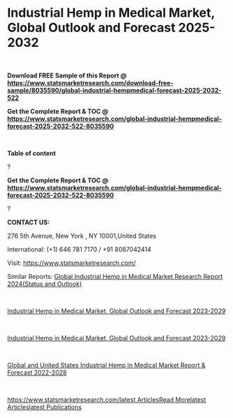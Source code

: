 <h1>Industrial Hemp in Medical Market, Global Outlook and Forecast 2025-2032</h1><br/><p><strong>Download FREE Sample of this Report @ <a href="https://www.statsmarketresearch.com/download-free-sample/8035590/global-industrial-hempmedical-forecast-2025-2032-522">https://www.statsmarketresearch.com/download-free-sample/8035590/global-industrial-hempmedical-forecast-2025-2032-522</a></strong></p>
 
 
 
 <div><b>Get the Complete Report & TOC @ <a href="https://www.statsmarketresearch.com/global-industrial-hempmedical-forecast-2025-2032-522-8035590">https://www.statsmarketresearch.com/global-industrial-hempmedical-forecast-2025-2032-522-8035590</a></b></div>
 
 
 
 <p><br />
 
 <b>Table of content</b></p>
 
 
 
 <p>? </p>
 
 
 
 <div><b>Get the Complete Report & TOC @ <a href="https://www.statsmarketresearch.com/global-industrial-hempmedical-forecast-2025-2032-522-8035590">https://www.statsmarketresearch.com/global-industrial-hempmedical-forecast-2025-2032-522-8035590</a></b></div>
 
 
 
 <p>? </p>
 
 
 
 <p><b>CONTACT US:</b><br />
 
 276 5th Avenue, New York , NY 10001,United States<br />
 
 International: (+1) 646 781 7170 / +91 8087042414<br />
 
 Visit: <a href="https://www.statsmarketresearch.com/">https://www.statsmarketresearch.com/</a><br />
 
 Similar Reports: <a href="https://www.statsmarketresearch.com/global-industrial-hempmedical-forecast-2025-2032-522-8035590">Global Industrial Hemp in Medical Market Research Report 2024(Status and Outlook)</a><br />
 
 <br />
 
 <a href="https://www.statsmarketresearch.com/global-industrial-hempmedical-forecast-2025-2032-522-8035590">Industrial Hemp in Medical Market, Global Outlook and Forecast 2023-2029</a><br />
 
 <br />
 
 <a href="https://www.statsmarketresearch.com/global-industrial-hempmedical-forecast-2025-2032-522-8035590">Industrial Hemp in Medical Market, Global Outlook and Forecast 2023-2029</a><br />
 
 <br />
 
 <a href="https://www.statsmarketresearch.com/global-industrial-hempmedical-forecast-2025-2032-522-8035590">Global and United States Industrial Hemp in Medical Market Report & Forecast 2022-2028</a><br />
 
 <br />
 
 <a href="https://gyeongbokgung.com">https://www.statsmarketresearch.com/</a><a href="https://hallyeomaritime.com">latest Articles</a><a href="https://jingwansa.com">Read More</a><a href="https://nguoiviet.jp/">latest Articles</a><a href="https://www.intelmarketresearch.com/">latest Publications</a></p>
